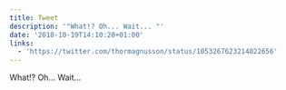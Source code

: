 ```yaml
---
title: Tweet
description: '"What!? Oh... Wait... "'
date: '2018-10-19T14:10:20+01:00'
links:
  - 'https://twitter.com/thormagnusson/status/1053267623214022656'
---
```

What!? Oh... Wait... 
